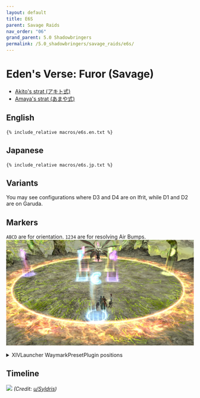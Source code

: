 ```yaml
---
layout: default
title: E6S
parent: Savage Raids
nav_order: "06"
grand_parent: 5.0 Shadowbringers
permalink: /5.0_shadowbringers/savage_raids/e6s/
---
```


# Eden's Verse: Furor (Savage)

- [Akito's strat (アキト式)](https://youtu.be/dAzhPxWFao4)  
- [Amaya's strat (あまや式)](https://jp.finalfantasyxiv.com/lodestone/character/9416493/blog/4354941/)

## English
```
{% include_relative macros/e6s.en.txt %}
```

## Japanese
```
{% include_relative macros/e6s.jp.txt %}
```

## Variants

You may see configurations where D3 and D4 are on Ifrit, while D1 and D2 are on Garuda.

## Markers

`ABCD` are for orientation. `1234` are for resolving Air Bumps.
![](images/markers.jpg)
<details markdown=block>
<summary>XIVLauncher WaymarkPresetPlugin positions</summary>

```json
{
  "Name":"E6S",
  "MapID":720,
  "A":{"X":100.0,"Y":0.0,"Z":82.0,"ID":0,"Active":true},
  "B":{"X":118.0,"Y":0.0,"Z":100.0,"ID":1,"Active":true},
  "C":{"X":100.0,"Y":0.0,"Z":118.0,"ID":2,"Active":true},
  "D":{"X":82.0,"Y":0.0,"Z":100.0,"ID":3,"Active":true},
  "One":{"X":96.5,"Y":0.0,"Z":96.5,"ID":4,"Active":true},
  "Two":{"X":103.5,"Y":0.0,"Z":96.5,"ID":5,"Active":true},
  "Three":{"X":103.5,"Y":0.0,"Z":103.5,"ID":6,"Active":true},
  "Four":{"X":96.5,"Y":0.0,"Z":103.5,"ID":7,"Active":true}
}
```

</details>

## Timeline

![](https://i.redd.it/nzpnd1ak3mn41.png)
*(Credit: [u/Syldris](https://www.reddit.com/r/ffxiv/comments/fl6vmk/e6s_timeline_image/))*

<script data-goatcounter="https://tuufless.goatcounter.com/count"
        async src="//gc.zgo.at/count.js"></script>
